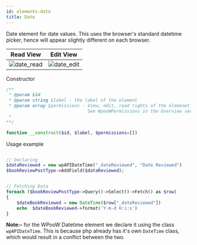 ```yaml
---
id: elements-date
title: Date
---
```


Date element for date values. This uses the browser's standard datetime picker, hence will appear
 slightly different on each browser.

| Read View     | Edit View     |
| ------------- | ------------- |
| ![date_read](/images/elements/date_read.png)    |  ![date_edit](/images/elements/date_edit.png) |

Constructor

```php
/**
 * @param $id
 * @param string $label - the label of the element
 * @param array $permissions - View, edit, read rights of the elemenet.
                               See WpooWPermissions in the Overview section.
 *
**/

function __construct($id, $label, $permissions=[])

```

Usage example


```php

// Declaring
$dataReviewed = new wpAPIDateTime("_dateReviewed", "Date Reviewed")
$bookReviewPostType->AddField($dataReviewed);


// Fetching Data
foreach ($bookReviewPostType->Query()->Select()->Fetch() as $row)
{
    $dateBookReviewed = new DateTime($row["_dateReviewed"])
    echo  $dateBookReviewed->format('Y-m-d H:i:s')
}
```

**Note:-** for the WPooW Datetime element we declare it using the class `wpAPIDateTime`. This is because php already has
it's own `DateTime` class, which would result in a conflict between the two.